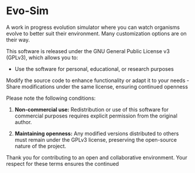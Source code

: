 # Evo-Sim
A work in progress evolution simulator where you can watch organisms evolve to better suit their environment. Many customization options are on their way.


This software is released under the GNU General Public License v3 (GPLv3), which allows you to:

- Use the software for personal, educational, or research purposes

Modify the source code to enhance functionality or adapt it to your needs - Share modifications under the same license, ensuring continued openness

Please note the following conditions:

1. **Non-commercial use:** Redistribution or use of this software for commercial purposes requires explicit permission from the original author.

2. **Maintaining openness:** Any modified versions distributed to others must remain under the GPLv3 license, preserving the open-source nature of the project.

Thank you for contributing to an open and collaborative environment. Your respect for these terms ensures the continued